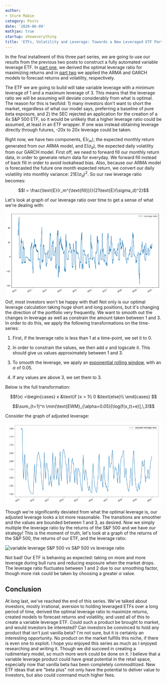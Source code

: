 ```yaml
---
author:
- Sturm Mabie
category: Posts
date: '2020-06-09'
mathjax: true
startup: showeverything
title: 'ETFs, Volatility and Leverage: Towards a New Leveraged ETF Part 3'
---
```


In the final installment of this three part series, we are going to use
our results from the previous two posts to construct a fully automated
variable leverage ETF. In [part
one](https://cryptm.org/posts/2019/10/04/vol.html), we derived the
optimal leverage ratio for maximizing returns and in [part
two](https://cryptm.org/posts/2020/05/28/vol2.html) we applied the ARMA
and GARCH models to forecast returns and volatility, respectively.

The ETF we are going to build will take variable leverage with a minimum
leverage of 1 and a maximum leverage of 3. This means that the leverage
ratio we will be assuming will deviate considerably from what is
optimal. The reason for this is twofold: 1) many investors don\'t want
to short the market, regardless of what our model says, preferring a
baseline of pure beta exposure, and 2) the SEC rejected an application
for the creation of a 4x S&P 500 ETF, so it would be unlikely that a
higher leverage ratio could be assumed, at least in an ETF wrapper. If
one was instead obtaining leverage directly through futures, -20x to 20x
leverage could be taken.

Right now, we have two components, $\text{E}(r_m)$, the expected monthly
return generated from our ARMA model, and $\text{E}(\sigma_d)$, the
expected daily volatility from our GARCH model. First off, we need to
forward fill our monthly return data, in order to generate return data
for everyday. We forward fill instead of back fill in order to avoid
lookahead bias. Also, because our ARMA model is forecasted the future
one month expected return, we convert our daily volatility into monthly
variance: $21\text{E}(\sigma_d)^2$. So our raw leverage ratio becomes:

$$l = \frac{\text{E}(r_m^{\text{fill}})}{21\text{E}(\sigma_d)^2}$$

Let\'s look at graph of our leverage ratio over time to get a sense of
what we\'re dealing with:

![Optimal leverage](/assets/olev.png)

Oof, most investors won\'t be happy with that! Not only is our optimal
leverage calculation taking huge short and long positions, but it\'s
changing the direction of the portfolio very frequently. We want to
smooth out the changes in leverage as well as constrain the amount taken
between 1 and 3. In order to do this, we apply the following
transformations on the time-series:

1.  First, if the leverage ratio is less than 1 at a time-point, we set
    it to 0.

2.  In order to constrain the values, we then add $e$ and logscale it.
    This should give us values approximately between 1 and 3.

3.  To smooth the leverage, we apply an [exponential rolling
    window](https://pandas.pydata.org/pandas-docs/stable/user_guide/computation.html#exponentially-weighted-windows),
    with an $\alpha$ of 0.05.

4.  If any values are above 3, we set them to 3.

Below is the full transformation:

$$f(x) =\begin{cases}
x &\text{if }x > 1\\
0 &\text{else}\\
\end{cases}
$$

$$\sum_{t=1}^n \min(\text{EWM}_{\alpha=0.05}[\log(f(x_t)+e)],\,3)$$

Consider the graph of adjusted leverage:

![Adjusted leverage](/assets/alev.png)

Though we\'re significantly deviated from what the optimal leverage is,
our adjusted leverage looks a lot more reasonable. The transitions are
smoother and the values are bounded between 1 and 3, as desired. Now we
simply multiple the leverage ratio by the returns of the S&P 500 and we
have our strategy! This is the moment of truth, let\'s look at a graph
of the returns of the S&P 500, the returns of our ETF, and the leverage
ratio:

![variable leverage S&P 500 vs S&P 500 vs leverage
ratio](/assets/etf.png)

Not bad! Our ETF is behaving as expected: taking on more and more
leverage during bull runs and reducing exposure when the market drops.
The leverage ratio fluctuates between 1 and 2 due to our smoothing
factor, though more risk could be taken by choosing a greater $\alpha$
value.

Conclusion
----------

At long last, we\'ve reached the end of this series. We\'ve talked about
investors, mostly irrational, aversion to holding leveraged ETFs over a
long period of time, derived the optimal leverage ratio to maximize
returns, created models to forecast returns and volatility, and used all
of this to create a variable leverage ETF. Could such a product be
brought to market, and would investors be interested? Can investors be
convinced to hold any product that isn\'t just vanilla beta? I\'m not
sure, but it is certainly an interesting opportunity. No product on the
market fulfills this niche, if there is even one to exploit. I hope you
enjoyed this series as much as I enjoyed researching and writing it.
Though we did succeed in creating a rudimentary model, so much more work
could be done on it. I believe that a variable leverage product could
have great potential in the retail space, especially now that vanilla
beta has been completely commoditized. New ETF ideas that are \"beta
plus\" not only have the potential to deliver value to investors, but
also could command much higher fees.
